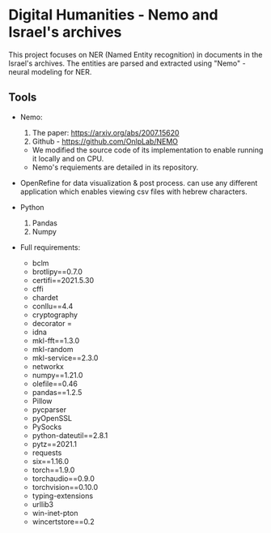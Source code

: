 #  Digital Humanities - Nemo and Israel's archives
This project focuses on NER (Named Entity recognition) in documents in the Israel's archives.
The entities are parsed and extracted using "Nemo" - neural modeling for NER.

## Tools
* Nemo:
  1. The paper: https://arxiv.org/abs/2007.15620
  2. Github - https://github.com/OnlpLab/NEMO
  * We modified the source code of its implementation to enable running it locally and on CPU.
  * Nemo's requiements are detailed in its repository.
  
* OpenRefine
  for data visualization & post process. can use any different application which enables viewing csv files with hebrew characters.
  
* Python
  1. Pandas
  2. Numpy

* Full requirements:
  * bclm 
  * brotlipy==0.7.0
  * certifi==2021.5.30
  * cffi
  * chardet
  * conllu==4.4
  * cryptography
  * decorator =
  * idna 
  * mkl-fft==1.3.0
  * mkl-random 
  * mkl-service==2.3.0
  * networkx
  * numpy==1.21.0
  * olefile==0.46
  * pandas==1.2.5
  * Pillow
  * pycparser
  * pyOpenSSL
  * PySocks
  * python-dateutil==2.8.1
  * pytz==2021.1
  * requests
  * six==1.16.0
  * torch==1.9.0
  * torchaudio==0.9.0
  * torchvision==0.10.0
  * typing-extensions
  * urllib3
  * win-inet-pton
  * wincertstore==0.2

